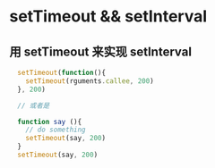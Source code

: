 # setTimeout && setInterval

## 用 setTimeout 来实现 setInterval

```JavaScript
  setTimeout(function(){
    setTimeout(rguments.callee, 200)
  }, 200)

  // 或者是

  function say (){
    // do something
    setTimeout(say, 200)
  }
  setTimeout(say, 200)
```
